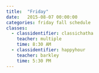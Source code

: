 ```yaml
---
title:  "Friday"
date:   2015-08-07 00:00:00
categories: friday fall schedule
classes:
  - classidentifier: classichatha
    teacher: multiple
    time: 8:30 AM
  - classidentifier: happyhour
    teacher: barkley
    time: 5:30 PM
---
```

